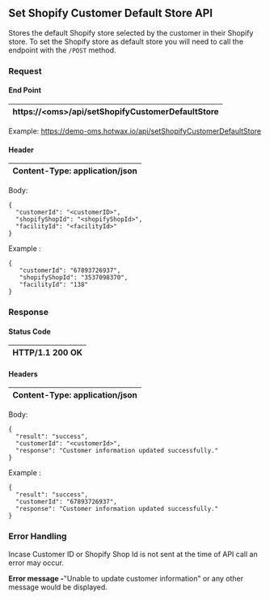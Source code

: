 ## **Set Shopify Customer Default Store API**

Stores the default Shopify store selected by the customer in their Shopify store. To set the Shopify store as default store you will need to call the endpoint with the `/POST` method.

### **Request**

#### End Point

| https://\<oms\>/api/setShopifyCustomerDefaultStore |
| --- |

Example: https://demo-oms.hotwax.io/api/setShopifyCustomerDefaultStore

#### Header

| Content-Type:​ application/json |
| --- |

Body:
```
{     	
  "customerId": "<customerID>",     
  "shopifyShopId": "<shopifyShopId>",     
  "facilityId": "<facilityId>"
} 

```

Example :

```
{     	
   "customerId": "67893726937",     
   "shopifyShopId": "3537098370",     
   "facilityId": "138"
} 

```

### **Response**

#### Status Code

| HTTP/1.1 200 OK |
| --- |

#### Headers

| Content-Type: application/json |
| --- |

Body:
```
{     
  "result": "success",     
  "customerId": "<customerId>",     
  "response": "Customer information updated successfully." 
}

```

Example :

```
{     
  "result": "success",     
  "customerId": "67893726937",     
  "response": "Customer information updated successfully." 
} 

```

### **Error Handling**

Incase Customer ID or Shopify Shop Id is not sent at the time of API call an error may occur.

**Error message -**"Unable to update customer information" or any other message would be displayed.
